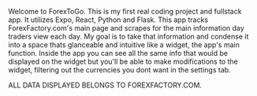 Welcome to ForexToGo. 
This is my first real coding project and fullstack app. It utilizes Expo, React, Python and Flask. This app tracks ForexFactory.com's main page and scrapes for the main information day traders view each day. My goal is to take that information and condense it into a space thats glanceable and intuitive like a widget, the app's main function. Inside the app you can see all the same info that would be displayed on the widget but you'll be able to make modifications to the widget, filtering out the currencies you dont want in the settings tab.

ALL DATA DISPLAYED BELONGS TO FOREXFACTORY.COM.
